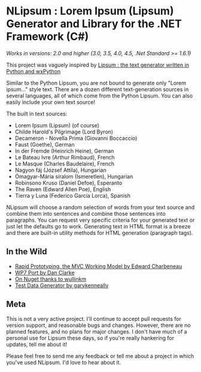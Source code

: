 # NLipsum : Lorem Ipsum (Lipsum) Generator and Library for the .NET Framework (C#)
*Works in versions: 2.0 and higher (3.0, 3.5, 4.0, 4.5, .Net Standard >= 1.6.1)*

This project was vaguely inspired by [Lipsum : the text generator written in Python and wxPython](http://lipsum.sourceforge.net)

Similar to the Python Lipsum, you are not bound to generate only "Lorem ipsum..." style text. There are a dozen different text-generation sources in several languages, all of which come from the Python Lipsum. You can also easily include your own text source!

The built in text sources:

- Lorem Ipsum (Lipsum) (of course)
- Childe Harold's Pilgrimage (Lord Byron)
- Decameron - Novella Prima (Giovanni Boccaccio)
- Faust (Goethe), German
- In der Fremde (Heinrich Heine), German
- Le Bateau Ivre (Arthur Rimbaud), French
- Le Masque (Charles Baudelaire), French
- Nagyon fáj (József Attila), Hungarian
- Ómagyar-Mária siralom (Ismeretlen), Hungarian
- Robinsono Kruso (Daniel Defoe), Esperanto
- The Raven (Edward Allen Poe), English
- Tierra y Luna (Federico García Lorca), Spanish

NLipsum will choose a random selection of words from your text source and combine them into sentences and combine those sentences into paragraphs. You can request very specific criteria for your generated text or just let the defaults go to work. Generating text in HTML format is a breeze and there are built-in utility methods for HTML generation (paragraph tags).

## In the Wild
- [Rapid Prototyping, the MVC Working Model by Edward Charbeneau](http://www.simple-talk.com/dotnet/asp.net/rapid-prototyping,-the-mvc-working-model/)
- [WP7 Port by Dan Clarke](http://dan.clarke.name/2011/05/nlipsum-for-windows-phone-7-auto-generate-lorem-ipsum-for-wp7/)
- [On Nuget thanks to wullinkm](https://nuget.org/packages/NLipsum)
- [Test Data Generator by garykenneally](http://code.google.com/p/testdatagenerator/source/browse/trunk/DataGenerator/DataGenerator/TextRandomDataGenerator.cs?r=3)

## Meta
This is not a very active project. I'll continue to accept pull requests for version support, and reasonable bugs and changes. However, there are no planned features, and no plans for major changes. I don't have much of a personal use for Lipsum these days, so if you're really hankering for updates, tell me about it!

Please feel free to send me any feedback or tell me about a project in which you've used NLipsum. I'd love to hear about it.
